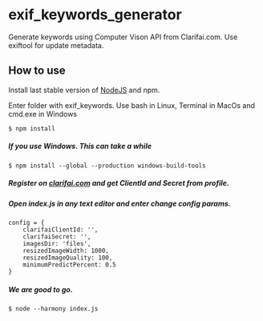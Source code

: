 # exif_keywords_generator
Generate keywords using Computer Vison API from Clarifai.com. Use exiftool for update metadata.

## How to use
Install last stable version of [NodeJS](https://nodejs.org) and npm.

Enter folder with exif_keywords. Use bash in Linux, Terminal in MacOs and cmd.exe in Windows
```
$ npm install
```
##### If you use Windows. This can take a while
```
$ npm install --global --production windows-build-tools
```
##### Register on [clarifai.com](https://clarifai.com) and get ClientId and Secret from profile.

##### Open index.js in any text editor and enter change config params.
```
config = {
    clarifaiClientId: '',
    clarifaiSecret: '',
    imagesDir: 'files',
    resizedImageWidth: 1000,
    resizedImageQuality: 100,
    minimumPredictPercent: 0.5
}
```
##### We are good to go.
```
$ node --harmony index.js
```